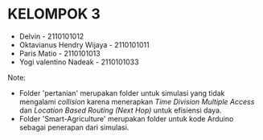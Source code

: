 # KELOMPOK 3
- Delvin - 2110101012
- Oktavianus Hendry Wijaya - 2110101011
- Paris Matio - 2110101013
- Yogi valentino Nadeak - 2110101033

Note:
- Folder 'pertanian' merupakan folder untuk simulasi yang tidak mengalami _collision_ karena menerapkan _Time Division Multiple Access_ dan _Location Based Routing (Next Hop)_ untuk efisiensi daya.
- Folder 'Smart-Agriculture' merupakan folder untuk kode Arduino sebagai penerapan dari simulasi.
